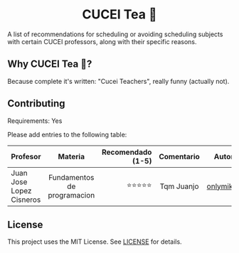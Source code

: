 <h1 align='center'>CUCEI Tea 🍵</h1>
A list of recommendations for scheduling or avoiding scheduling subjects with certain CUCEI professors, along with their specific reasons.

## Why CUCEI Tea 🍵? 
Because complete it's written: "Cucei Teachers", really funny (actually not).

## Contributing
Requirements: Yes

Please add entries to the following table:


| Profesor                 |            Materia              | Recomendado (1-5)| Comentario |  Autor  |
| :----------------------- | :-----------------------------: | -------------------: | :---------:| :------:|
| Juan Jose Lopez Cisneros |   Fundamentos de programacion   |     ⭐⭐⭐⭐⭐     | Tqm Juanjo | [onlymikey](https://github.com/onlymikey)|


## License
This project uses the MIT License. See [LICENSE](LICENSE) for details.

